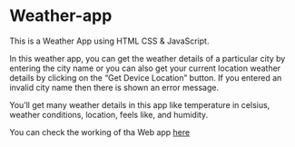# Weather-app
This is a Weather App using HTML CSS &amp; JavaScript.

In this weather app, you can get the weather details of a particular city by entering the city name or you can also get your current location weather details by clicking on the “Get Device Location” button. If you entered an invalid city name then there is shown an error message.

You’ll get many weather details in this app like temperature in celsius, weather conditions, location, feels like, and humidity.

You can check the working of tha Web app [here](https://replit.com/@RahulAcharya5/Weather-app?v=1)
